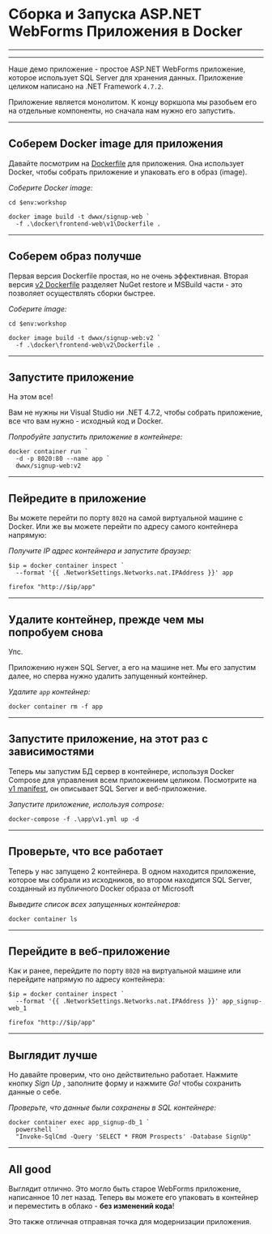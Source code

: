 ﻿# Сборка и Запуска ASP.NET WebForms Приложения в Docker

---

<section data-background-image="https://github.com/sixeyed/docker-windows-workshop/blob/dceu18/slides/img/frontend/Slide1.PNG?raw=true">

---

Наше демо приложение - простое ASP.NET WebForms приложение, которое использует SQL Server для хранения данных. Приложение целиком написано на .NET Framework `4.7.2`.

Приложение является монолитом. К концу воркшопа мы разобьем его на отдельные компоненты, но сначала нам нужно его запустить.

---

## Соберем Docker image для приложения

Давайте посмотрим на [Dockerfile](https://github.com/akamenev/docker-windows-workshop/blob/master/docker/frontend-web/v1/Dockerfile) для приложения. Она использует Docker, чтобы собрать приложение и упаковать его в образ (image).

_Соберите Docker image:_

```
cd $env:workshop

docker image build -t dwwx/signup-web `
  -f .\docker\frontend-web\v1\Dockerfile .
```

---

## Соберем образ получше

Первая версия Dockerfile простая, но не очень эффективная. Вторая версия [v2 Dockerfile](https://github.com/sixeyed/docker-windows-workshop/blob/master/docker/frontend-web/v2/Dockerfile) разделяет NuGet restore и MSBuild части - это позволяет осуществлять сборки быстрее.

_Соберите image:_

```
cd $env:workshop

docker image build -t dwwx/signup-web:v2 `
  -f .\docker\frontend-web\v2\Dockerfile .
```

---

## Запустите приложение

На этом все! 

Вам не нужны ни Visual Studio ни .NET 4.7.2, чтобы собрать приложение, все что вам нужно - исходный код и Docker. 

_Попробуйте запустить приложение в контейнере:_

```
docker container run `
  -d -p 8020:80 --name app `
  dwwx/signup-web:v2
```

---

## Пейредите в приложение

Вы можете перейти по порту `8020` на самой виртуальной машине с Docker. Или же вы можете перейти по адресу самого контейнера напрямую:

_Получите IP адрес контейнера и запустите браузер:_

```
$ip = docker container inspect `
  --format '{{ .NetworkSettings.Networks.nat.IPAddress }}' app

firefox "http://$ip/app"
```

---

## Удалите контейнер, прежде чем мы попробуем снова

Упс. 

Приложению нужен SQL Server, а его на машине нет. Мы его запустим далее, но сперва нужно удалить запущенный контейнер.

_Удалите `app` контейнер:_

```
docker container rm -f app
```

---

## Запустите приложение, на этот раз с зависимостями

Теперь мы запустим БД сервер в контейнере, используя Docker Compose для управления всем приложением целиком. Посмотрите на [v1 manifest](https://github.com/akamenev/docker-windows-workshop/blob/master/app/v1.yml), он описывает SQL Server и веб-приложение. 

_Запустите приложение, используя compose:_

```
docker-compose -f .\app\v1.yml up -d
```

---

## Проверьте, что все работает

Теперь у нас запущено 2 контейнера. В одном находится приложение, которое мы собрали из исходников, во втором находится SQL Server, созданный из публичного Docker образа от Microsoft

_Выведите список всех запущенных контейнеров:_

```
docker container ls
```

---

## Перейдите в веб-приложение

Как и ранее, перейдите по порту `8020` на виртуальной машине или перейдите напрямую по адресу контейнера:

```
$ip = docker container inspect `
  --format '{{ .NetworkSettings.Networks.nat.IPAddress }}' app_signup-web_1

firefox "http://$ip/app"
```

---

## Выглядит лучше 

Но давайте проверим, что оно действительно работает. Нажмите кнопку _Sign Up_ , заполните форму и нажмите _Go!_ чтобы сохранить данные о себе.

_Проверьте, что данные были сохранены в SQL контейнере:_

```
docker container exec app_signup-db_1 `
  powershell `
  "Invoke-SqlCmd -Query 'SELECT * FROM Prospects' -Database SignUp"
```

---

## All good

Выглядит отлично. Это могло быть старое WebForms приложение, написанное 10 лет назад. Теперь вы можете его упаковать в контейнер и переместить в облако - **без изменений кода**!

Это также отличная отправная точка для модернизации приложения.
